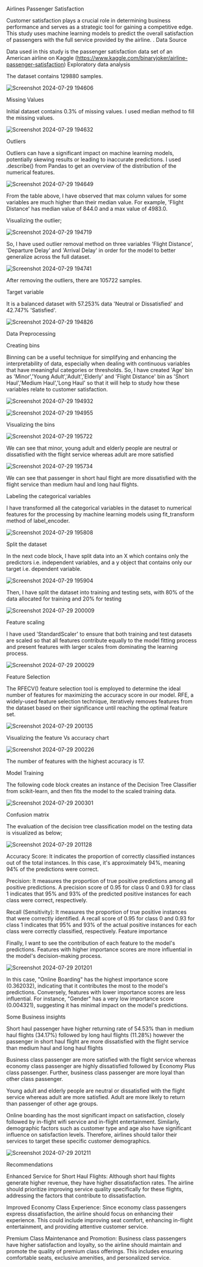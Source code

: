 Airlines Passenger Satisfaction

Customer satisfaction plays a crucial role in determining business performance and serves as a strategic tool for gaining a competitive edge. This study uses machine learning models to predict the overall satisfaction of passengers with the full service provided by the airline. .
Data Source

Data used in this study is the passenger satisfaction data set of an American airline on Kaggle (https://www.kaggle.com/binaryjoker/airline-passenger-satisfaction)
Exploratory data analysis

The dataset contains 129880 samples.

![Screenshot 2024-07-29 194606](https://github.com/user-attachments/assets/d6699044-3ba5-49a7-85d0-25103770cdb6)

Missing Values

Initial dataset contains 0.3% of missing values. I used median method to fill the missing values.

![Screenshot 2024-07-29 194632](https://github.com/user-attachments/assets/607b4d54-b2a7-485e-8358-d2db2f375286)

Outliers

Outliers can have a significant impact on machine learning models, potentially skewing results or leading to inaccurate predictions. I used .describe() from Pandas to get an overview of the distribution of the numerical features.

![Screenshot 2024-07-29 194649](https://github.com/user-attachments/assets/d861d598-2873-4783-abcc-507112b056cb)


From the table above, I have observed that max column values for some variables are much higher than their median value. For example, 'Flight Distance' has median value of 844.0 and a max value of 4983.0.

Visualizing the outlier;

![Screenshot 2024-07-29 194719](https://github.com/user-attachments/assets/0e0b0bf1-c8f3-471a-8ada-fbd869a59fd4)


So, I have used outlier removal method on three variables 'Flight Distance', 'Departure Delay' and 'Arrival Delay' in order for the model to better generalize across the full dataset.

![Screenshot 2024-07-29 194741](https://github.com/user-attachments/assets/271105eb-2fc2-4f4b-b95a-eaf4170e3ba1)


After removing the outliers, there are 105722 samples.

Target variable

It is a balanced dataset with 57.253% data 'Neutral or Dissatisfied' and 42.747% 'Satisfied'.

![Screenshot 2024-07-29 194826](https://github.com/user-attachments/assets/a3d97f39-2321-4da3-868d-1b411f519361)

Data Preprocessing

Creating bins


Binning can be a useful technique for simplifying and enhancing the interpretability of data, especially when dealing with continuous variables that have meaningful categories or thresholds. So, I have created 'Age' bin as 'Minor','Young Adult','Adult','Elderly' and 'Flight Distance' bin as 'Short Haul','Medium Haul','Long Haul' so that it will help to study how these variables relate to customer satisfaction.

![Screenshot 2024-07-29 194932](https://github.com/user-attachments/assets/bd545ec3-2ada-4e75-be5e-6dae43ac0889)

![Screenshot 2024-07-29 194955](https://github.com/user-attachments/assets/35fc6073-7d7c-4730-a676-25b46087ceee)




Visualizing the bins

![Screenshot 2024-07-29 195722](https://github.com/user-attachments/assets/f766bfc4-4e00-4bef-b640-340948404329)

We can see that minor, young adult and elderly people are neutral or dissatisfied with the flight service whereas adult are more satisfied

![Screenshot 2024-07-29 195734](https://github.com/user-attachments/assets/8b6faba5-e341-4e89-bce9-cedc0bbf2e78)



We can see that passenger in short haul flight are more dissatisfied with the flight service than medium haul and long haul flights.

Labeling the categorical variables

I have transformed all the categorical variables in the dataset to numerical features for the processing by machine learning models using fit_transform method of label_encoder.

![Screenshot 2024-07-29 195808](https://github.com/user-attachments/assets/82dbbe10-1e0d-4fad-8008-db72b2ce0945)

Split the dataset

In the next code block, I have split data into an X which contains only the predictors i.e. independent variables, and a y object that contains only our target i.e. dependent variable.

![Screenshot 2024-07-29 195904](https://github.com/user-attachments/assets/938d9496-ebd7-47b6-8327-6e8f28e3e558)


Then, I have split the dataset into training and testing sets, with 80% of the data allocated for training and 20% for testing

![Screenshot 2024-07-29 200009](https://github.com/user-attachments/assets/0b4fdc0b-3eb5-476b-97af-61928da72bb1)

Feature scaling

I have used 'StandardScaler' to ensure that both training and test datasets are scaled so that all features contribute equally to the model fitting process and present features with larger scales from dominating the learning process.

![Screenshot 2024-07-29 200029](https://github.com/user-attachments/assets/2d0747e6-e93d-497b-ab5d-b5763f26f1f6)


Feature Selection

The RFECV() feature selection tool is employed to determine the ideal number of features for maximizing the accuracy score in our model. RFE, a widely-used feature selection technique, iteratively removes features from the dataset based on their significance until reaching the optimal feature set.

![Screenshot 2024-07-29 200135](https://github.com/user-attachments/assets/c5838d3c-ba58-4855-b7e2-32adf59ab132)


Visualizing the feature Vs accuracy chart

![Screenshot 2024-07-29 200226](https://github.com/user-attachments/assets/84d10d23-a073-4b11-a9fc-0c3d8ef0b488)


The number of features with the highest accuracy is 17.

Model Training

The following code block creates an instance of the Decision Tree Classifier from scikit-learn, and then fits the model to the scaled training data.

![Screenshot 2024-07-29 200301](https://github.com/user-attachments/assets/f362540f-7921-444d-8ff1-5bda9ab76c15)

Confusion matrix

The evaluation of the decision tree classification model on the testing data is visualized as below;

![Screenshot 2024-07-29 201128](https://github.com/user-attachments/assets/d4198f74-12a9-44e6-b54c-c2788e80e6d0)


Accuracy Score: It indicates the proportion of correctly classified instances out of the total instances. In this case, it's approximately 94%, meaning 94% of the predictions were correct.

Precision: It measures the proportion of true positive predictions among all positive predictions. A precision score of 0.95 for class 0 and 0.93 for class 1 indicates that 95% and 93% of the predicted positive instances for each class were correct, respectively.

Recall (Sensitivity): It measures the proportion of true positive instances that were correctly identified. A recall score of 0.95 for class 0 and 0.93 for class 1 indicates that 95% and 93% of the actual positive instances for each class were correctly classified, respectively.
Feature importance

Finally, I want to see the contribution of each feature to the model's predictions. Features with higher importance scores are more influential in the model's decision-making process.

![Screenshot 2024-07-29 201201](https://github.com/user-attachments/assets/81aa6db8-a3ca-49af-af27-c8b432f460ad)


In this case, "Online Boarding" has the highest importance score (0.362032), indicating that it contributes the most to the model's predictions. Conversely, features with lower importance scores are less influential. For instance, "Gender" has a very low importance score (0.004321), suggesting it has minimal impact on the model's predictions.

Some Business insights

  Short haul passenger have higher returning rate of 54.53% than in medium haul flights (34.17%) followed by long haul flights (11.28%) however the passenger in short haul flight are more dissatisfied with the flight service than medium haul and long haul flights
  
  Business class passenger are more satisfied with the flight service whereas economy class passenger are highly dissatisfied followed by Economy Plus class passenger. Further, business class passenger are more loyal than other class passenger.
  
  Young adult and elderly people are neutral or dissatisfied with the flight service whereas adult are more satisfied. Adult are more likely to return than passenger of other age groups.
  
  Online boarding has the most significant impact on satisfaction, closely followed by in-flight wifi service and in-flight entertainment. Similarly, demographic factors such as customer type and age also have significant influence on satisfaction levels. Therefore, airlines should tailor their services to target these specific customer demographics.

  ![Screenshot 2024-07-29 201211](https://github.com/user-attachments/assets/ba256b67-de0c-4604-af9e-f4162dc5a08d)


Recommendations

Enhanced Service for Short Haul Flights: Although short haul flights generate higher revenue, they have higher dissatisfaction rates. The airline should prioritize improving service quality specifically for these flights, addressing the factors that contribute to dissatisfaction.

Improved Economy Class Experience: Since economy class passengers express dissatisfaction, the airline should focus on enhancing their experience. This could include improving seat comfort, enhancing in-flight entertainment, and providing attentive customer service.

Premium Class Maintenance and Promotion: Business class passengers have higher satisfaction and loyalty, so the airline should maintain and promote the quality of premium class offerings. This includes ensuring comfortable seats, exclusive amenities, and personalized service.
